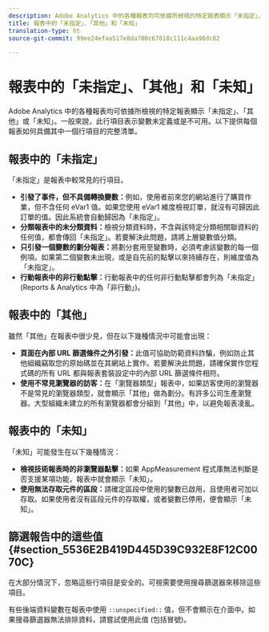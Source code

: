```yaml
---
description: Adobe Analytics 中的各種報表均可依據所檢視的特定報表顯示「未指定」、「其他」或「未知」。一般來說，此行項目表示變數未定義或是不可用。
title: 報表中的「未指定」、「其他」和「未知」
translation-type: ht
source-git-commit: 99ee24efaa517e8da700c67818c111c4aa90dc02

---
```



# 報表中的「未指定」、「其他」和「未知」

Adobe Analytics 中的各種報表均可依據所檢視的特定報表顯示「未指定」、「其他」或「未知」。一般來說，此行項目表示變數未定義或是不可用。以下提供每個報表如何具備其中一個行項目的完整清單。

## 報表中的「未指定」

「未指定」是報表中較常見的行項目。

* **引發了事件，但不具備轉換變數：**&#x200B;例如，使用者前來您的網站進行了購買作業，但不含任何 eVar1 值。如果您使用 eVar1 維度檢視訂單，就沒有可歸因此訂單的值。因此系統會自動歸因為「未指定」。
* **分類報表中的未分類資料：**&#x200B;檢視分類資料時，不含與該特定分類相關聯資料的任何值，都會傳回「未指定」。若要解決此問題，請將上層變數值分類。
* **只引發一個變數的劃分報表：**&#x200B;將劃分套用至變數時，必須考慮該變數的每一個例項。如果第二個變數未出現，或是自先前的點擊以來持續存在，則維度值為「未指定」。
* **行動報表中的非行動點擊：**&#x200B;行動報表中的任何非行動點擊都會列為「未指定」(Reports &amp; Analytics 中為「非行動」)。

## 報表中的「其他」

雖然「其他」在報表中很少見，但在以下幾種情況中可能會出現：

* **頁面在內部 URL 篩選條件之外引發：**&#x200B;此值可協助防範資料詐騙，例如防止其他組織竊取您的原始碼並在其網站上實作。若要解決此問題，請確保實作您程式碼的所有 URL 都與報表套裝設定中的內部 URL 篩選條件相符。
* **使用不常見瀏覽器的訪客：**&#x200B;在「瀏覽器類型」報表中，如果訪客使用的瀏覽器不是常見的瀏覽器類型，就會顯示「其他」做為劃分。有許多公司生產瀏覽器。大型組織未建立的所有瀏覽器都會分組到「其他」中，以避免報表凌亂。

## 報表中的「未知」

「未知」可能發生在以下幾種情況：

* **檢視技術報表時的非瀏覽器點擊：**&#x200B;如果 AppMeasurement 程式庫無法判斷是否支援某項功能，報表中就會顯示「未知」。
* **使用無法存取元件的區段：**&#x200B;請確定區段中使用的變數已啟用，且使用者可加以存取。如果使用者沒有區段元件的存取權，或者變數已停用，便會顯示「未知」。

## 篩選報告中的這些值 {#section_5536E2B419D445D39C932E8F12C0070C}

在大部分情況下，忽略這些行項目是安全的。可視需要使用搜尋篩選器來移除這些項目。

有些後端資料變數在報表中使用 `::unspecified::` 值，但不會顯示在介面中。如果搜尋篩選器無法排除資料，請嘗試使用此值 (包括冒號)。
